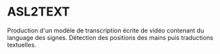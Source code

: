 # ASL2TEXT
Production d'un modèle de transcription écrite de vidéo contenant du language des signes. Détection des positions des mains puis traductions textuelles. 
